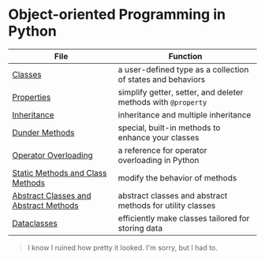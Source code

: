 # Object-oriented Programming in Python

| File | Function |
| ---- | -------- |
| [Classes](https://github.com/EthanC2/Notes-and-Writeups/blob/main/Python/Object-oriented%20Programming/Classes.md) | a user-defined type as a collection of states and behaviors |
| [Properties](https://github.com/EthanC2/Notes-and-Writeups/blob/main/Python/Object-oriented%20Programming/Property.md) | simplify getter, setter, and deleter methods with `@property` |
| [Inheritance](https://github.com/EthanC2/Notes-and-Writeups/blob/main/Python/Object-oriented%20Programming/Inheritance.md) | inheritance and multiple inheritance |
| [Dunder Methods](https://github.com/EthanC2/Notes-and-Writeups/blob/main/Python/Object-oriented%20Programming/Dunder%20Methods.md) | special, built-in methods to enhance your classes  |
| [Operator Overloading](https://github.com/EthanC2/Notes-and-Writeups/blob/main/Python/Object-oriented%20Programming/Operator%20Overloading.md) | a reference for operator overloading in Python |
| [Static Methods and Class Methods](https://github.com/EthanC2/Notes-and-Writeups/blob/main/Python/Object-oriented%20Programming/Static%20and%20Class%20Methods.md) | modify the behavior of methods |
| [Abstract Classes and Abstract Methods](https://github.com/EthanC2/Notes-and-Writeups/blob/main/Python/Object-oriented%20Programming/Abstract%20Classes%20and%20Abstract%20Methods.md) | abstract classes and abstract methods for utility classes |
| [Dataclasses](https://github.com/EthanC2/Notes-and-Writeups/blob/main/Python/Object-oriented%20Programming/Dataclasses.md) | efficiently make classes tailored for storing data |
> I know I ruined how pretty it looked. I'm sorry, but I had to.
